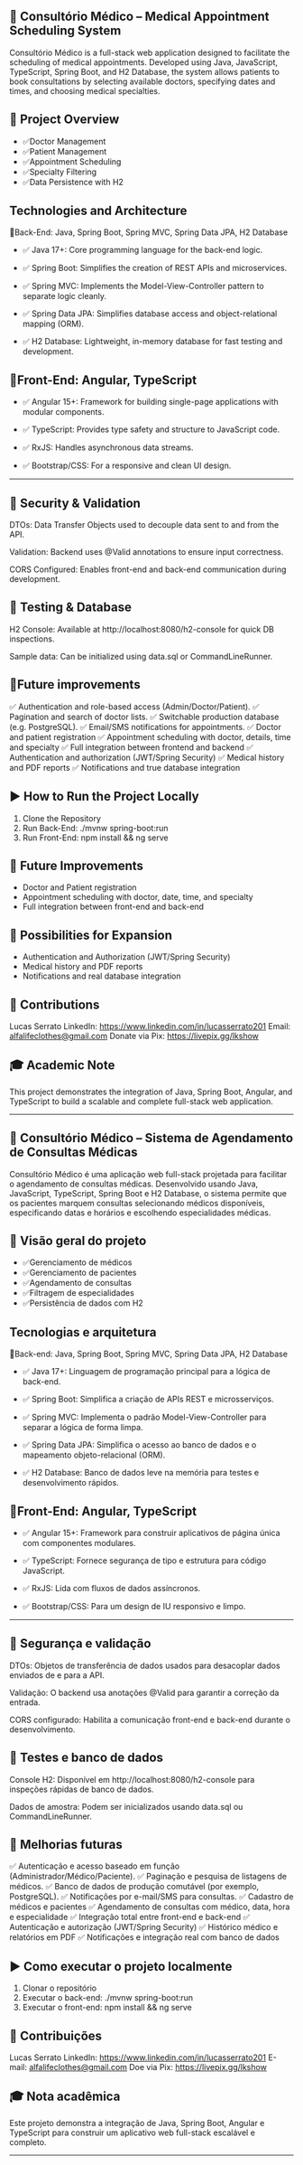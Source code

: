 ## 🏥 Consultório Médico – Medical Appointment Scheduling System

Consultório Médico is a full-stack web application designed to facilitate the scheduling of medical appointments. Developed using Java, JavaScript, TypeScript, Spring Boot, and H2 Database, the system allows patients to book consultations by selecting available doctors, specifying dates and times, and choosing medical specialties.

## 🧠 Project Overview

- ✅Doctor Management
- ✅Patient Management
- ✅Appointment Scheduling
- ✅Specialty Filtering
- ✅Data Persistence with H2

## Technologies and Architecture
🔹Back-End: Java, Spring Boot, Spring MVC, Spring Data JPA, H2 Database

- ✅ Java 17+: Core programming language for the back-end logic.

- ✅ Spring Boot: Simplifies the creation of REST APIs and microservices.

- ✅ Spring MVC: Implements the Model-View-Controller pattern to separate logic cleanly.

- ✅ Spring Data JPA: Simplifies database access and object-relational mapping (ORM).

- ✅ H2 Database: Lightweight, in-memory database for fast testing and development.

## 🔹Front-End: Angular, TypeScript

- ✅ Angular 15+: Framework for building single-page applications with modular components.

- ✅ TypeScript: Provides type safety and structure to JavaScript code.

- ✅ RxJS: Handles asynchronous data streams.

- ✅ Bootstrap/CSS: For a responsive and clean UI design.

---


## 🔐 Security & Validation

DTOs: Data Transfer Objects used to decouple data sent to and from the API.

Validation: Backend uses @Valid annotations to ensure input correctness.

CORS Configured: Enables front-end and back-end communication during development.

## 🧪 Testing & Database
H2 Console: Available at http://localhost:8080/h2-console for quick DB inspections.

Sample data: Can be initialized using data.sql or CommandLineRunner.

## 🚀Future improvements
✅ Authentication and role-based access (Admin/Doctor/Patient).
✅ Pagination and search of doctor lists.
✅ Switchable production database (e.g. PostgreSQL).
✅ Email/SMS notifications for appointments.
✅ Doctor and patient registration
✅ Appointment scheduling with doctor, details, time and specialty
✅ Full integration between frontend and backend
✅ Authentication and authorization (JWT/Spring Security)
✅ Medical history and PDF reports
✅ Notifications and true database integration


## ▶️ How to Run the Project Locally
1. Clone the Repository
2. Run Back-End: ./mvnw spring-boot:run
3. Run Front-End: npm install && ng serve

## 🚀 Future Improvements
- Doctor and Patient registration
- Appointment scheduling with doctor, date, time, and specialty
- Full integration between front-end and back-end

## 🚀 Possibilities for Expansion
- Authentication and Authorization (JWT/Spring Security)
- Medical history and PDF reports
- Notifications and real database integration

## 🤝 Contributions
Lucas Serrato
LinkedIn: https://www.linkedin.com/in/lucasserrato201
Email: alfalifeclothes@gmail.com
Donate via Pix: https://livepix.gg/lkshow

## 🎓 Academic Note
This project demonstrates the integration of Java, Spring Boot, Angular, and TypeScript to build a scalable and complete full-stack web application.

---






## 🏥 Consultório Médico – Sistema de Agendamento de Consultas Médicas

Consultório Médico é uma aplicação web full-stack projetada para facilitar o agendamento de consultas médicas. Desenvolvido usando Java, JavaScript, TypeScript, Spring Boot e H2 Database, o sistema permite que os pacientes marquem consultas selecionando médicos disponíveis, especificando datas e horários e escolhendo especialidades médicas.

## 🧠 Visão geral do projeto

- ✅Gerenciamento de médicos
- ✅Gerenciamento de pacientes
- ✅Agendamento de consultas
- ✅Filtragem de especialidades
- ✅Persistência de dados com H2

## Tecnologias e arquitetura
🔹Back-end: Java, Spring Boot, Spring MVC, Spring Data JPA, H2 Database

- ✅ Java 17+: Linguagem de programação principal para a lógica de back-end.

- ✅ Spring Boot: Simplifica a criação de APIs REST e microsserviços.

- ✅ Spring MVC: Implementa o padrão Model-View-Controller para separar a lógica de forma limpa.

- ✅ Spring Data JPA: Simplifica o acesso ao banco de dados e o mapeamento objeto-relacional (ORM).

- ✅ H2 Database: Banco de dados leve na memória para testes e desenvolvimento rápidos.

## 🔹Front-End: Angular, TypeScript

- ✅ Angular 15+: Framework para construir aplicativos de página única com componentes modulares.

- ✅ TypeScript: Fornece segurança de tipo e estrutura para código JavaScript.

- ✅ RxJS: Lida com fluxos de dados assíncronos.

- ✅ Bootstrap/CSS: Para um design de IU responsivo e limpo.

---

## 🔐 Segurança e validação

DTOs: Objetos de transferência de dados usados ​​para desacoplar dados enviados de e para a API.

Validação: O backend usa anotações @Valid para garantir a correção da entrada.

CORS configurado: Habilita a comunicação front-end e back-end durante o desenvolvimento.

## 🧪 Testes e banco de dados
Console H2: Disponível em http://localhost:8080/h2-console para inspeções rápidas de banco de dados.

Dados de amostra: Podem ser inicializados usando data.sql ou CommandLineRunner.

## 🚀 Melhorias futuras
✅ Autenticação e acesso baseado em função (Administrador/Médico/Paciente).
✅ Paginação e pesquisa de listagens de médicos.
✅ Banco de dados de produção comutável (por exemplo, PostgreSQL).
✅ Notificações por e-mail/SMS para consultas.
✅ Cadastro de médicos e pacientes
✅ Agendamento de consultas com médico, data, hora e especialidade
✅ Integração total entre front-end e back-end
✅ Autenticação e autorização (JWT/Spring Security)
✅ Histórico médico e relatórios em PDF
✅ Notificações e integração real com banco de dados

## ▶️ Como executar o projeto localmente
1. Clonar o repositório
2. Executar o back-end: ./mvnw spring-boot:run
3. Executar o front-end: npm install && ng serve


## 🤝 Contribuições
Lucas Serrato
LinkedIn: https://www.linkedin.com/in/lucasserrato201
E-mail: alfalifeclothes@gmail.com
Doe via Pix: https://livepix.gg/lkshow

## 🎓 Nota acadêmica
Este projeto demonstra a integração de Java, Spring Boot, Angular e TypeScript para construir um aplicativo web full-stack escalável e completo.

---

